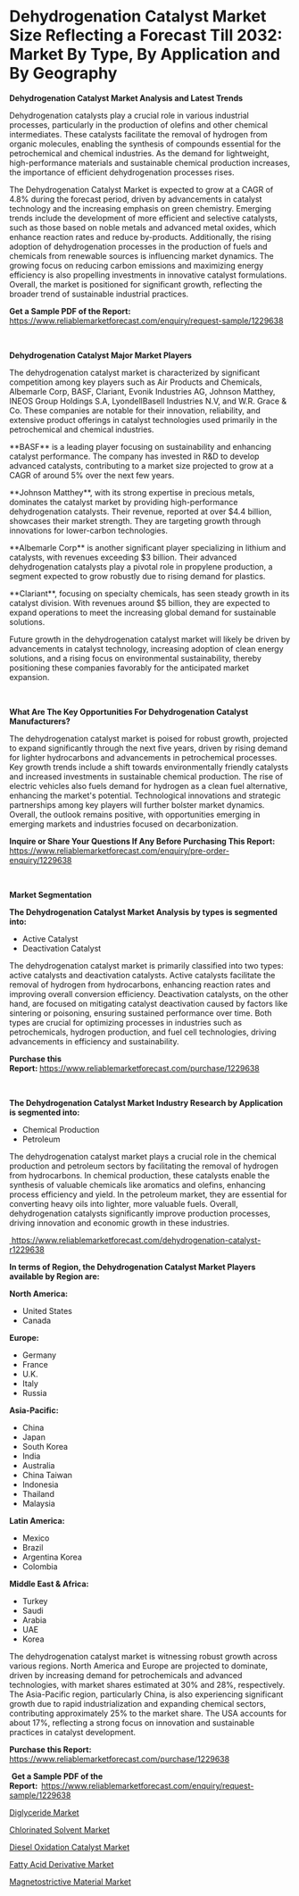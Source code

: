 <p><h1>Dehydrogenation Catalyst Market Size Reflecting a Forecast Till 2032: Market By Type, By Application and By Geography</h1></p><p><strong>Dehydrogenation Catalyst Market Analysis and Latest Trends</strong></p>
<p><p>Dehydrogenation catalysts play a crucial role in various industrial processes, particularly in the production of olefins and other chemical intermediates. These catalysts facilitate the removal of hydrogen from organic molecules, enabling the synthesis of compounds essential for the petrochemical and chemical industries. As the demand for lightweight, high-performance materials and sustainable chemical production increases, the importance of efficient dehydrogenation processes rises. </p><p>The Dehydrogenation Catalyst Market is expected to grow at a CAGR of 4.8% during the forecast period, driven by advancements in catalyst technology and the increasing emphasis on green chemistry. Emerging trends include the development of more efficient and selective catalysts, such as those based on noble metals and advanced metal oxides, which enhance reaction rates and reduce by-products. Additionally, the rising adoption of dehydrogenation processes in the production of fuels and chemicals from renewable sources is influencing market dynamics. The growing focus on reducing carbon emissions and maximizing energy efficiency is also propelling investments in innovative catalyst formulations. Overall, the market is positioned for significant growth, reflecting the broader trend of sustainable industrial practices.</p></p>
<p><strong>Get a Sample PDF of the Report:&nbsp;</strong> <a href="https://www.reliablemarketforecast.com/enquiry/request-sample/1229638?utm_campaign=1130&utm_medium=2&utm_source=Github&utm_content=ia&utm_term=01042025&utm_id=dehydrogenation-catalyst">https://www.reliablemarketforecast.com/enquiry/request-sample/1229638</a></p>
<p>&nbsp;</p>
<p><strong>Dehydrogenation Catalyst Major Market Players</strong></p>
<p><p>The dehydrogenation catalyst market is characterized by significant competition among key players such as Air Products and Chemicals, Albemarle Corp, BASF, Clariant, Evonik Industries AG, Johnson Matthey, INEOS Group Holdings S.A, LyondellBasell Industries N.V, and W.R. Grace & Co. These companies are notable for their innovation, reliability, and extensive product offerings in catalyst technologies used primarily in the petrochemical and chemical industries.</p><p>**BASF** is a leading player focusing on sustainability and enhancing catalyst performance. The company has invested in R&D to develop advanced catalysts, contributing to a market size projected to grow at a CAGR of around 5% over the next few years.</p><p>**Johnson Matthey**, with its strong expertise in precious metals, dominates the catalyst market by providing high-performance dehydrogenation catalysts. Their revenue, reported at over $4.4 billion, showcases their market strength. They are targeting growth through innovations for lower-carbon technologies.</p><p>**Albemarle Corp** is another significant player specializing in lithium and catalysts, with revenues exceeding $3 billion. Their advanced dehydrogenation catalysts play a pivotal role in propylene production, a segment expected to grow robustly due to rising demand for plastics.</p><p>**Clariant**, focusing on specialty chemicals, has seen steady growth in its catalyst division. With revenues around $5 billion, they are expected to expand operations to meet the increasing global demand for sustainable solutions.</p><p>Future growth in the dehydrogenation catalyst market will likely be driven by advancements in catalyst technology, increasing adoption of clean energy solutions, and a rising focus on environmental sustainability, thereby positioning these companies favorably for the anticipated market expansion.</p></p>
<p>&nbsp;</p>
<p><strong>What Are The Key Opportunities For Dehydrogenation Catalyst Manufacturers?</strong></p>
<p><p>The dehydrogenation catalyst market is poised for robust growth, projected to expand significantly through the next five years, driven by rising demand for lighter hydrocarbons and advancements in petrochemical processes. Key growth trends include a shift towards environmentally friendly catalysts and increased investments in sustainable chemical production. The rise of electric vehicles also fuels demand for hydrogen as a clean fuel alternative, enhancing the market's potential. Technological innovations and strategic partnerships among key players will further bolster market dynamics. Overall, the outlook remains positive, with opportunities emerging in emerging markets and industries focused on decarbonization.</p></p>
<p><strong>Inquire or Share Your Questions If Any Before Purchasing This Report:</strong> <a href="https://www.reliablemarketforecast.com/enquiry/pre-order-enquiry/1229638?utm_campaign=1130&utm_medium=2&utm_source=Github&utm_content=ia&utm_term=01042025&utm_id=dehydrogenation-catalyst">https://www.reliablemarketforecast.com/enquiry/pre-order-enquiry/1229638</a></p>
<p>&nbsp;</p>
<p><strong>Market Segmentation</strong></p>
<p><strong>The Dehydrogenation Catalyst Market Analysis by types is segmented into:</strong></p>
<p><ul><li>Active Catalyst</li><li>Deactivation Catalyst</li></ul></p>
<p><p>The dehydrogenation catalyst market is primarily classified into two types: active catalysts and deactivation catalysts. Active catalysts facilitate the removal of hydrogen from hydrocarbons, enhancing reaction rates and improving overall conversion efficiency. Deactivation catalysts, on the other hand, are focused on mitigating catalyst deactivation caused by factors like sintering or poisoning, ensuring sustained performance over time. Both types are crucial for optimizing processes in industries such as petrochemicals, hydrogen production, and fuel cell technologies, driving advancements in efficiency and sustainability.</p></p>
<p><strong>Purchase this Report:&nbsp;</strong><a href="https://www.reliablemarketforecast.com/purchase/1229638?utm_campaign=1130&utm_medium=2&utm_source=Github&utm_content=ia&utm_term=01042025&utm_id=dehydrogenation-catalyst">https://www.reliablemarketforecast.com/purchase/1229638</a></p>
<p>&nbsp;</p>
<p><strong>The Dehydrogenation Catalyst Market Industry Research by Application is segmented into:</strong></p>
<p><ul><li>Chemical Production</li><li>Petroleum</li></ul></p>
<p><p>The dehydrogenation catalyst market plays a crucial role in the chemical production and petroleum sectors by facilitating the removal of hydrogen from hydrocarbons. In chemical production, these catalysts enable the synthesis of valuable chemicals like aromatics and olefins, enhancing process efficiency and yield. In the petroleum market, they are essential for converting heavy oils into lighter, more valuable fuels. Overall, dehydrogenation catalysts significantly improve production processes, driving innovation and economic growth in these industries.</p></p>
<p><a href="https://www.reliablemarketforecast.com/dehydrogenation-catalyst-r1229638?utm_campaign=1130&utm_medium=2&utm_source=Github&utm_content=ia&utm_term=01042025&utm_id=dehydrogenation-catalyst">&nbsp;https://www.reliablemarketforecast.com/dehydrogenation-catalyst-r1229638</a></p>
<p><strong>In terms of Region, the Dehydrogenation Catalyst Market Players available by Region are:</strong></p>
<p>
    <p> <strong> North America: </strong>
        <ul>
            <li>United States</li>
            <li>Canada</li>
        </ul>
        </p> 
    <p> <strong> Europe: </strong>
        <ul>
            <li>Germany</li>
            <li>France</li>
            <li>U.K.</li>
            <li>Italy</li>
            <li>Russia</li>
        </ul>
        </p> 
    <p> <strong> Asia-Pacific: </strong>
        <ul>
            <li>China</li>
            <li>Japan</li>
            <li>South Korea</li>
            <li>India</li>
            <li>Australia</li>
            <li>China Taiwan</li>
            <li>Indonesia</li>
            <li>Thailand</li>
            <li>Malaysia</li>
        </ul>
        </p> 
    <p> <strong> Latin America: </strong>
        <ul>
            <li>Mexico</li>
            <li>Brazil</li>
            <li>Argentina Korea</li>
            <li>Colombia</li>
        </ul>
        </p> 
    <p> <strong> Middle East & Africa: </strong>
        <ul>
            <li>Turkey</li>
            <li>Saudi</li>
            <li>Arabia</li>
            <li>UAE</li>
            <li>Korea</li>
        </ul>
    </p>
    </p>
<p><p>The dehydrogenation catalyst market is witnessing robust growth across various regions. North America and Europe are projected to dominate, driven by increasing demand for petrochemicals and advanced technologies, with market shares estimated at 30% and 28%, respectively. The Asia-Pacific region, particularly China, is also experiencing significant growth due to rapid industrialization and expanding chemical sectors, contributing approximately 25% to the market share. The USA accounts for about 17%, reflecting a strong focus on innovation and sustainable practices in catalyst development.</p></p>
<p><strong>Purchase this Report: </strong><a href="https://www.reliablemarketforecast.com/purchase/1229638?utm_campaign=1130&utm_medium=2&utm_source=Github&utm_content=ia&utm_term=01042025&utm_id=dehydrogenation-catalyst">https://www.reliablemarketforecast.com/purchase/1229638</a></p>
<p>&nbsp;<strong>Get a Sample PDF of the Report:&nbsp;&nbsp;</strong><a href="https://www.reliablemarketforecast.com/enquiry/request-sample/1229638?utm_campaign=1130&utm_medium=2&utm_source=Github&utm_content=ia&utm_term=01042025&utm_id=dehydrogenation-catalyst">https://www.reliablemarketforecast.com/enquiry/request-sample/1229638</a></p>
<p><strong></strong></p>
<p><p><a href="https://github.com/dickstoscopg/Market-Research-Report-List-1/blob/main/diglyceride-market.md?utm_campaign=1130&utm_medium=2&utm_source=Github&utm_content=ia&utm_term=01042025&utm_id=dehydrogenation-catalyst">Diglyceride Market</a></p><p><a href="https://github.com/ceranamaduvq/Market-Research-Report-List-1/blob/main/chlorinated-solvent-market.md?utm_campaign=1130&utm_medium=2&utm_source=Github&utm_content=ia&utm_term=01042025&utm_id=dehydrogenation-catalyst">Chlorinated Solvent Market</a></p><p><a href="https://github.com/geresalgieaz/Market-Research-Report-List-1/blob/main/diesel-oxidation-catalyst-market.md?utm_campaign=1130&utm_medium=2&utm_source=Github&utm_content=ia&utm_term=01042025&utm_id=dehydrogenation-catalyst">Diesel Oxidation Catalyst Market</a></p><p><a href="https://github.com/foustzelmsdv/Market-Research-Report-List-1/blob/main/fatty-acid-derivative-market.md?utm_campaign=1130&utm_medium=2&utm_source=Github&utm_content=ia&utm_term=01042025&utm_id=dehydrogenation-catalyst">Fatty Acid Derivative Market</a></p><p><a href="https://github.com/sibellanikmn/Market-Research-Report-List-1/blob/main/magnetostrictive-material-market.md?utm_campaign=1130&utm_medium=2&utm_source=Github&utm_content=ia&utm_term=01042025&utm_id=dehydrogenation-catalyst">Magnetostrictive Material Market</a></p></p>